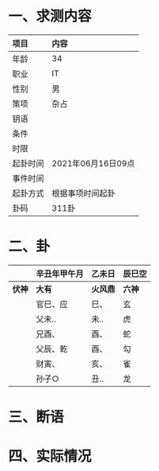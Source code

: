 # 一、求测内容
|项目|内容|
|:-|:-|
|年龄|34|
|职业|IT|
|性别|男|
|策项|杂占|
|钥语||
|条件||
|时限||
|起卦时间|2021年06月16日09点|
|事件时间||
|起卦方式|根据事项时间起卦|
|卦码|311卦|

# 二、卦
||辛丑年甲午月|乙未日|辰巳空|
|:-|:-|:-|:-|
|**伏神**|**大有**|**火风鼎**|**六神**|
||官巳、应|巳、|玄|
||父未..|未..|虎|
||兄酉、|酉、|蛇|
||父辰、乾|酉、|勾|
||财寅、|亥、|雀|
||孙子○|丑..|龙|


# 三、断语

# 四、实际情况